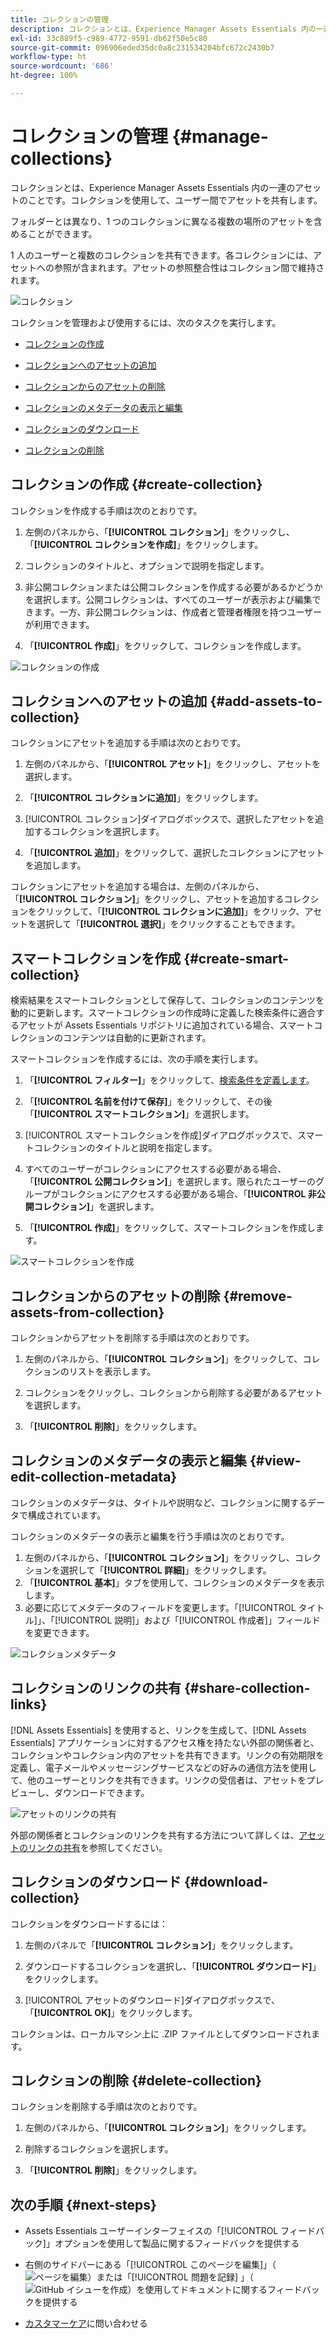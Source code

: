 ```yaml
---
title: コレクションの管理
description: コレクションとは、Experience Manager Assets Essentials 内の一連のアセットのことです。コレクションを使用して、ユーザー間でアセットを共有します。
exl-id: 33c889f5-c989-4772-9591-db62f50e5c80
source-git-commit: 096906eded35dc0a8c231534204bfc672c2430b7
workflow-type: ht
source-wordcount: '686'
ht-degree: 100%

---
```


# コレクションの管理 {#manage-collections}

コレクションとは、Experience Manager Assets Essentials 内の一連のアセットのことです。コレクションを使用して、ユーザー間でアセットを共有します。

フォルダーとは異なり、1 つのコレクションに異なる複数の場所のアセットを含めることができます。

<!--
You can share collections with various users that are assigned different levels of privileges, including viewing, editing, and so on.
-->

1 人のユーザーと複数のコレクションを共有できます。各コレクションには、アセットへの参照が含まれます。アセットの参照整合性はコレクション間で維持されます。

![コレクション](assets/collections.png)

コレクションを管理および使用するには、次のタスクを実行します。

* [コレクションの作成](#create-collection)

* [コレクションへのアセットの追加](#add-assets-to-collection)

* [コレクションからのアセットの削除](#remove-assets-from-collection)

* [コレクションのメタデータの表示と編集](#view-edit-collection-metadata)

* [コレクションのダウンロード](#download-collection)

* [コレクションの削除](#delete-collection)

## コレクションの作成 {#create-collection}

コレクションを作成する手順は次のとおりです。

1. 左側のパネルから、「**[!UICONTROL コレクション]**」をクリックし、「**[!UICONTROL コレクションを作成]**」をクリックします。

1. コレクションのタイトルと、オプションで説明を指定します。

1. 非公開コレクションまたは公開コレクションを作成する必要があるかどうかを選択します。公開コレクションは、すべてのユーザーが表示および編集できます。一方、非公開コレクションは、作成者と管理者権限を持つユーザーが利用できます。

1. 「**[!UICONTROL 作成]**」をクリックして、コレクションを作成します。

![コレクションの作成](assets/create-collection.png)

<!--
   
   for viewing and editing only to users with the appropriate [permissions](#manage-collection-access).

-->

## コレクションへのアセットの追加 {#add-assets-to-collection}

コレクションにアセットを追加する手順は次のとおりです。

1. 左側のパネルから、「**[!UICONTROL アセット]**」をクリックし、アセットを選択します。

1. 「**[!UICONTROL コレクションに追加]**」をクリックします。

1. [!UICONTROL コレクション]ダイアログボックスで、選択したアセットを追加するコレクションを選択します。

1. 「**[!UICONTROL 追加]**」をクリックして、選択したコレクションにアセットを追加します。

コレクションにアセットを追加する場合は、左側のパネルから、「**[!UICONTROL コレクション]**」をクリックし、アセットを追加するコレクションをクリックして、「**[!UICONTROL コレクションに追加]**」をクリック、アセットを選択して「**[!UICONTROL 選択]**」をクリックすることもできます。

## スマートコレクションを作成 {#create-smart-collection}

検索結果をスマートコレクションとして保存して、コレクションのコンテンツを動的に更新します。スマートコレクションの作成時に定義した検索条件に適合するアセットが Assets Essentials リポジトリに追加されている場合、スマートコレクションのコンテンツは自動的に更新されます。

スマートコレクションを作成するには、次の手順を実行します。

1. 「**[!UICONTROL フィルター]**」をクリックして、[検索条件を定義します](search.md##refine-search-results)。

1. 「**[!UICONTROL 名前を付けて保存]**」をクリックして、その後「**[!UICONTROL スマートコレクション]**」を選択します。

1. [!UICONTROL スマートコレクションを作成]ダイアログボックスで、スマートコレクションのタイトルと説明を指定します。

1. すべてのユーザーがコレクションにアクセスする必要がある場合、「**[!UICONTROL 公開コレクション]**」を選択します。限られたユーザーのグループがコレクションにアクセスする必要がある場合、「**[!UICONTROL 非公開コレクション]**」を選択します。

1. 「**[!UICONTROL 作成]**」をクリックして、スマートコレクションを作成します。

![スマートコレクションを作成](assets/create-smart-collection.png)


## コレクションからのアセットの削除 {#remove-assets-from-collection}

コレクションからアセットを削除する手順は次のとおりです。

1. 左側のパネルから、「**[!UICONTROL コレクション]**」をクリックして、コレクションのリストを表示します。

1. コレクションをクリックし、コレクションから削除する必要があるアセットを選択します。

1. 「**[!UICONTROL 削除]**」をクリックします。

<!--

## Manage access to a Private collection {#manage-collection-access}

The permission management for collections function in the same manner as folders in [!DNL Assets Essentials]. Administrators can manage the access levels for collections available in the repository. As an administrator, you can create user groups and assign permissions to those groups to manage access levels. You can also delegate the permission management privileges to user groups at the collection-level.

For more information, see [Manage permissions for folders and collections](manage-permissions.md).

-->

<!--

## Search a collection {#search-collections}

Click **[!UICONTROL Collections]** in the left rail and use the Search box to specify a text as the criteria to search for a collection. [!DNL Assets Essentials] uses the specified text to search collection names, metadata including tags defined for a collection and returns appropriate results.

>[!NOTE]
>
>Assets Essentials performs search in collections available at the root level. It does not perform search in assets and folders available in collections.

-->

## コレクションのメタデータの表示と編集 {#view-edit-collection-metadata}

コレクションのメタデータは、タイトルや説明など、コレクションに関するデータで構成されています。

コレクションのメタデータの表示と編集を行う手順は次のとおりです。

1. 左側のパネルから、「**[!UICONTROL コレクション]**」をクリックし、コレクションを選択して「**[!UICONTROL 詳細]**」をクリックします。
1. 「**[!UICONTROL 基本]**」タブを使用して、コレクションのメタデータを表示します。
1. 必要に応じてメタデータのフィールドを変更します。「[!UICONTROL タイトル]」、「[!UICONTROL 説明]」および「[!UICONTROL 作成者]」フィールドを変更できます。

![コレクションメタデータ](assets/collection-metadata.png)

## コレクションのリンクの共有 {#share-collection-links}

[!DNL Assets Essentials] を使用すると、リンクを生成して、[!DNL Assets Essentials] アプリケーションに対するアクセス権を持たない外部の関係者と、コレクションやコレクション内のアセットを共有できます。リンクの有効期限を定義し、電子メールやメッセージングサービスなどの好みの通信方法を使用して、他のユーザーとリンクを共有できます。リンクの受信者は、アセットをプレビューし、ダウンロードできます。

![アセットのリンクの共有](assets/share-link-collections.png)

外部の関係者とコレクションのリンクを共有する方法について詳しくは、[アセットのリンクの共有](share-links-for-assets.md)を参照してください。

## コレクションのダウンロード {#download-collection}

コレクションをダウンロードするには：

1. 左側のパネルで「**[!UICONTROL コレクション]**」をクリックします。

1. ダウンロードするコレクションを選択し、「**[!UICONTROL ダウンロード]**」をクリックします。

1. [!UICONTROL アセットのダウンロード]ダイアログボックスで、「**[!UICONTROL OK]**」をクリックします。

コレクションは、ローカルマシン上に .ZIP ファイルとしてダウンロードされます。

## コレクションの削除 {#delete-collection}

コレクションを削除する手順は次のとおりです。

1. 左側のパネルから、「**[!UICONTROL コレクション]**」をクリックします。

1. 削除するコレクションを選択します。

1. 「**[!UICONTROL 削除]**」をクリックします。

## 次の手順 {#next-steps}

* Assets Essentials ユーザーインターフェイスの「[!UICONTROL フィードバック]」オプションを使用して製品に関するフィードバックを提供する

* 右側のサイドバーにある「[!UICONTROL このページを編集]」（![ページを編集](assets/do-not-localize/edit-page.png)）または「[!UICONTROL 問題を記録] 」（![GitHub イシューを作成](assets/do-not-localize/github-issue.png)）を使用してドキュメントに関するフィードバックを提供する

* [カスタマーケア](https://experienceleague.adobe.com/?support-solution=General&amp;lang=ja#support)に問い合わせる
